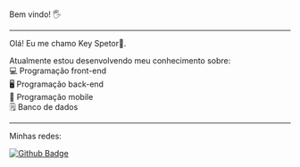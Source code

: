Bem vindo! 🖐️

<hr>

Olá! Eu me chamo Key Spetor🌙.

Atualmente estou desenvolvendo meu conhecimento sobre: <br>
💻 Programação front-end <br>
🖥️ Programação back-end <br>
📱  Programação mobile <br>
🗒️  Banco de dados <br>

<hr>

Minhas redes:

[![Github Badge](https://img.shields.io/badge/-Github-000?style=flat-square&logo=Github&logoColor=white&link=https://github.com/KeySpector1462)](https://github.com/KeySpector1462)
